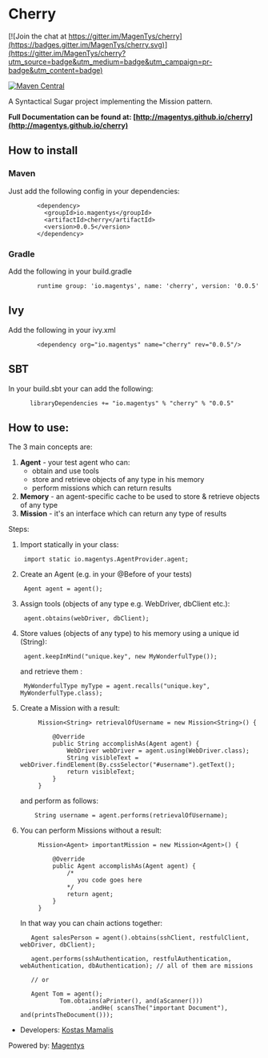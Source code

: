 # Cherry

[![Join the chat at https://gitter.im/MagenTys/cherry](https://badges.gitter.im/MagenTys/cherry.svg)](https://gitter.im/MagenTys/cherry?utm_source=badge&utm_medium=badge&utm_campaign=pr-badge&utm_content=badge)

[![Maven Central](https://maven-badges.herokuapp.com/maven-central/io.magentys/cherry/badge.svg)](https://maven-badges.herokuapp.com/maven-central/io.magentys/cherry)

A Syntactical Sugar project implementing the Mission pattern.

**Full Documentation can be found at: [http://magentys.github.io/cherry](http://magentys.github.io/cherry)**

## How to install

### Maven
Just add the following config in your dependencies:

            <dependency>
              <groupId>io.magentys</groupId>
              <artifactId>cherry</artifactId>
              <version>0.0.5</version>
            </dependency>

### Gradle
Add the following in your build.gradle

            runtime group: 'io.magentys', name: 'cherry', version: '0.0.5'
            
## Ivy

Add the following in your ivy.xml

            <dependency org="io.magentys" name="cherry" rev="0.0.5"/>

## SBT

In your build.sbt your can add the following:

          libraryDependencies += "io.magentys" % "cherry" % "0.0.5"
          
## How to use:

The 3 main concepts are:
        
1. **Agent** - your test agent who can:
    * obtain and use tools
    * store and retrieve objects of any type in his memory
    *  perform missions which can return results 
2. **Memory** - an agent-specific cache to be used to store & retrieve objects of any type
3. **Mission** - it's an interface which can return any type of results
        
Steps:

1. Import statically in your class:

        import static io.magentys.AgentProvider.agent;

2. Create an Agent (e.g. in your @Before of your tests)
    
        Agent agent = agent();
        
3. Assign tools (objects of any type e.g. WebDriver, dbClient etc.):
        
        agent.obtains(webDriver, dbClient);
        
4. Store values (objects of any type) to his memory using a unique id (String):      
  
        agent.keepInMind("unique.key", new MyWonderfulType());
        
    and retrieve them :
        
        MyWonderfulType myType = agent.recalls("unique.key", MyWonderfulType.class);
        
5. Create a Mission with a result:

            Mission<String> retrievalOfUsername = new Mission<String>() {
            
                @Override
                public String accomplishAs(Agent agent) {
                    WebDriver webDriver = agent.using(WebDriver.class);
                    String visibleText = webDriver.findElement(By.cssSelector("#username").getText();
                    return visibleText;
                }
            }
        
    and perform as follows:
    
           String username = agent.performs(retrievalOfUsername);
           
6. You can perform Missions without a result:
     
            Mission<Agent> importantMission = new Mission<Agent>() {
            
                @Override
                public Agent accomplishAs(Agent agent) {
                    /*
                       you code goes here
                    */
                    return agent;
                }
            }         
     
     
     In that way you can chain actions together:
          
          Agent salesPerson = agent().obtains(sshClient, restfulClient, webDriver, dbClient);
          
          agent.performs(sshAuthentication, restfulAuthentication, webAuthentication, dbAuthentication); // all of them are missions
          
          // or
          
          Agent Tom = agent();
                  Tom.obtains(aPrinter(), and(aScanner()))
                          .andHe( scansThe("important Document"), and(printsTheDocument()));
                          
          
          
          
- Developers: [Kostas Mamalis](https://twitter.com/mamalisk)

Powered by: [Magentys](http://magentys.io)            
            

